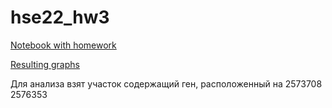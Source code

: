 # hse22_hw3
[Notebook with homework](https://colab.research.google.com/drive/1JBtHOF8905EoKH6UrkVBpUN3RiNmjIkb?usp=sharing)

[Resulting graphs](graphs.png)

Для анализа взят участок содержащий ген, расположенный на 2573708 2576353
